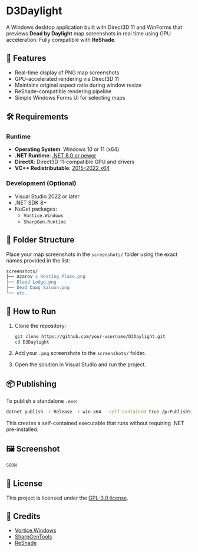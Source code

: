 
# D3Daylight

A Windows desktop application built with Direct3D 11 and WinForms that previews **Dead by Daylight** map screenshots in real time using GPU acceleration. Fully compatible with **ReShade**.

## 📸 Features

- Real-time display of PNG map screenshots
- GPU-accelerated rendering via Direct3D 11
- Maintains original aspect ratio during window resize
- ReShade-compatible rendering pipeline
- Simple Windows Forms UI for selecting maps

## 🛠️ Requirements

### Runtime

- **Operating System**: Windows 10 or 11 (x64)
- **.NET Runtime**: [.NET 8.0 or newer](https://dotnet.microsoft.com/download/dotnet/8.0)
- **DirectX**: Direct3D 11-compatible GPU and drivers
- **VC++ Redistributable**: [2015–2022 x64](https://aka.ms/vs/17/release/vc_redist.x64.exe)

### Development (Optional)

- Visual Studio 2022 or later
- .NET SDK 8+
- NuGet packages:
  - `Vortice.Windows`
  - `SharpGen.Runtime`

## 📁 Folder Structure

Place your map screenshots in the `screenshots/` folder using the exact names provided in the list:

```bash
screenshots/
├── Azarov's Resting Place.png
├── Blood Lodge.png
├── Dead Dawg Saloon.png
└── etc.
```

## 🚀 How to Run

1. Clone the repository:

   ```bash
   git clone https://github.com/your-username/D3Daylight.git
   cd D3Daylight
   ```

2. Add your `.png` screenshots to the `screenshots/` folder.

3. Open the solution in Visual Studio and run the project.

## 📦 Publishing

To publish a standalone `.exe`:

```bash
dotnet publish -c Release -r win-x64 --self-contained true /p:PublishSingleFile=true
```

This creates a self-contained executable that runs without requiring .NET pre-installed.

## 🖼️ Screenshot

```markdown
SOON
```

## 📘 License

This project is licensed under the [GPL-3.0 license](https://github.com/Joolace/D3Daylight/tree/master?tab=GPL-3.0-1-ov-file).

## 🙏 Credits

- [Vortice.Windows](https://github.com/amerkoleci/Vortice.Windows)
- [SharpGenTools](https://github.com/SharpGenTools/SharpGenTools)
- [ReShade](https://github.com/crosire/reshade)
